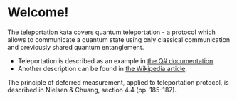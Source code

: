 ﻿# Welcome!

The teleportation kata covers quantum teleportation - a protocol which allows to communicate a quantum state
using only classical communication and previously shared quantum entanglement.

 - Teleportation is described as an example in [the Q# documentation](https://docs.microsoft.com/en-us/quantum/techniques/putting-it-all-together).
 - Another description can be found in [the Wikipedia article](https://en.wikipedia.org/wiki/Quantum_teleportation).

The principle of deferred measurement, applied to teleportation protocol, is described in Nielsen & Chuang, section 4.4 (pp. 185-187).
